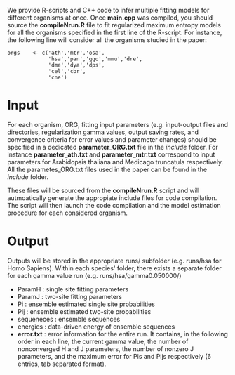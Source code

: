 We provide R-scripts and C++ code to infer multiple fitting models for different organisms at once.
Once **main.cpp** was compiled, you should source the **compileNrun.R** file to fit regularized maximum entropy models
for all the organisms specified in the first line of the R-script. For instance, the following line will consider all the organisms studied in the paper:

```
orgs    <- c('ath','mtr','osa',
             'hsa','pan','ggo','mmu','dre',
             'dme','dya','dps',
             'cel','cbr',
             'cne')
```



# Input
For each organism, ORG, fitting input parameters (e.g. input-output files and directories, regularization gamma values,
output saving rates, and convergence criteria for error values and parameter changes) should be specified in a dedicated **parameter_ORG.txt** file in the *include* 
folder. For instance **parameter_ath.txt** and **parameter_mtr.txt** correspond to input parameters for Arabidopsis thaliana and Medicago truncatula respectively. 
All the parametes_ORG.txt files used in the paper can be found in the *include* folder.

These files will be sourced from the **compileNrun.R** script and will autmoatically generate the appropiate include files for code compilation. 
The script will then launch the code compilation and the model estimation procedure for each considered organism.

# Output

Outputs will be stored in the appropriate runs/ subfolder (e.g. runs/hsa for Homo Sapiens). Within each species' folder, there exists a separate folder for each
gamma value run (e.g. runs/hsa/gamma0.050000/)

* ParamH : single site fitting parameters
* ParamJ : two-site fitting parameters
* Pi     : ensemble estimated single site probabilities
* Pij    : ensemble estimated two-site probabilities
* sequeneces : ensemble sequences
* energies   : data-driven energy of ensemble sequences
* **error.txt**  : error information for the entire run. It contains, in the following order in each line, the current gamma value, the number of 
nonconverged H and J parameters, the number of nonzero J parameters, and the maximum error for Pis and Pijs respectively (6 entries, tab separated format).


